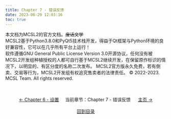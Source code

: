 ```yaml
---
title: Chapter 7 - 错误反馈
date: 2023-06-29 12:03:16
toc: true
---
```

本文档为MCSL2的官方文档。~~废话文学~~  
MCSL2基于Python3.8.0和PyQt5技术栈开发，得益于Qt框架与Python环境的良好兼容性，它可以在几乎所有平台上运行！  
软件遵循GNU General Public License Version 3.0开源协议，任何没有被MCSL2开发组种植授权的人都可自行基于MCSL2继续开发，在保留原作标识的情况下，以明显的、有区分度的名称二次发布。
MCSL2官方版永久免费，若有倒卖、交易等行为，MCSL2开发组有权追究售卖者的法律责任。
© 2022-2023. MCSL Team. All rights reserved.

<div>
    <center>
        <br><br>
        <a href="/MCSL2Guide/Chapter-6.html">← Chapter 6 - 设置</a>&nbsp;&nbsp;&nbsp;&nbsp;&nbsp;当前章节：Chapter 7 - 错误反馈&nbsp;&nbsp;&nbsp;&nbsp;&nbsp;
        <a href="/">主页 →</a>
        <br><br><a href="/MCSL2Guide">回到目录</a>
    </center>
</div>